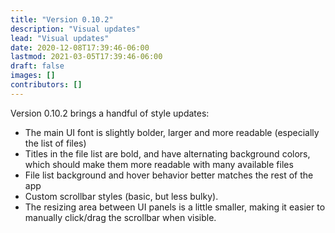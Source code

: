 ```yaml
---
title: "Version 0.10.2"
description: "Visual updates"
lead: "Visual updates"
date: 2020-12-08T17:39:46-06:00
lastmod: 2021-03-05T17:39:46-06:00
draft: false
images: []
contributors: []
---
```


Version 0.10.2 brings a handful of style updates:

* The main UI font is slightly bolder, larger and more readable (especially the list of files)
* Titles in the file list are bold, and have alternating background colors, which should make them more readable with many available files
* File list background and hover behavior better matches the rest of the app
* Custom scrollbar styles (basic, but less bulky).
* The resizing area between UI panels is a little smaller, making it easier to manually click/drag the scrollbar when visible.